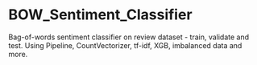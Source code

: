 # BOW_Sentiment_Classifier
Bag-of-words sentiment classifier on review dataset - train, validate and test. Using Pipeline, CountVectorizer, tf-idf, XGB, imbalanced data and more.
